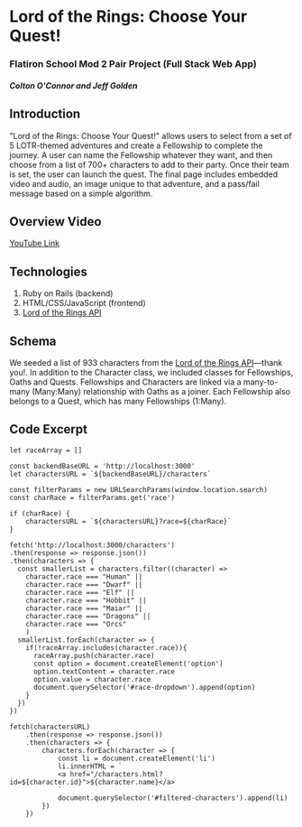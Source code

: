 # Lord of the Rings: Choose Your Quest!
### Flatiron School Mod 2 Pair Project (Full Stack Web App)
##### Colton O'Connor and Jeff Golden



## Introduction
"Lord of the Rings: Choose Your Quest!" allows users to select from a set of 5 LOTR-themed adventures and create a Fellowship to complete the journey. A user can name the Fellowship whatever they want, and then choose from a list of 700+ characters to add to their party. Once their team is set, the user can launch the quest. The final page includes embedded video and audio, an image unique to that adventure, and a pass/fail message based on a simple algorithm.

## Overview Video
[YouTube Link]()

## Technologies

1. Ruby on Rails (backend)
2. HTML/CSS/JavaScript (frontend)
3. [Lord of the Rings API](https://the-one-api.dev/)

## Schema
We seeded a list of 933 characters from the [Lord of the Rings API](https://the-one-api.dev/)—thank you!. In addition to the Character class, we included classes for Fellowships, Oaths and Quests. Fellowships and Characters are linked via a many-to-many (Many:Many) relationship with Oaths as a joiner. Each Fellowship also belongs to a Quest, which has many Fellowships (1:Many).

## Code Excerpt
```
let raceArray = []

const backendBaseURL = 'http://localhost:3000'
let charactersURL = `${backendBaseURL}/characters`

const filterParams = new URLSearchParams(window.location.search)
const charRace = filterParams.get('race')

if (charRace) {
    charactersURL = `${charactersURL}?race=${charRace}`
}

fetch('http://localhost:3000/characters')
.then(response => response.json())
.then(characters => {
  const smallerList = characters.filter((character) => 
    character.race === "Human" ||
    character.race === "Dwarf" ||
    character.race === "Elf" ||
    character.race === "Hobbit" ||
    character.race === "Maiar" ||
    character.race === "Dragons" ||
    character.race === "Orcs"
    )
  smallerList.forEach(character => {
    if(!raceArray.includes(character.race)){
      raceArray.push(character.race)
      const option = document.createElement('option')
      option.textContent = character.race
      option.value = character.race
      document.querySelector('#race-dropdown').append(option)
    }
  })
})

fetch(charactersURL)
    .then(response => response.json())
    .then(characters => {
        characters.forEach(character => {
            const li = document.createElement('li')
            li.innerHTML = `
            <a href="/characters.html?id=${character.id}">${character.name}</a>
            `
            document.querySelector('#filtered-characters').append(li)
        })
    })
```